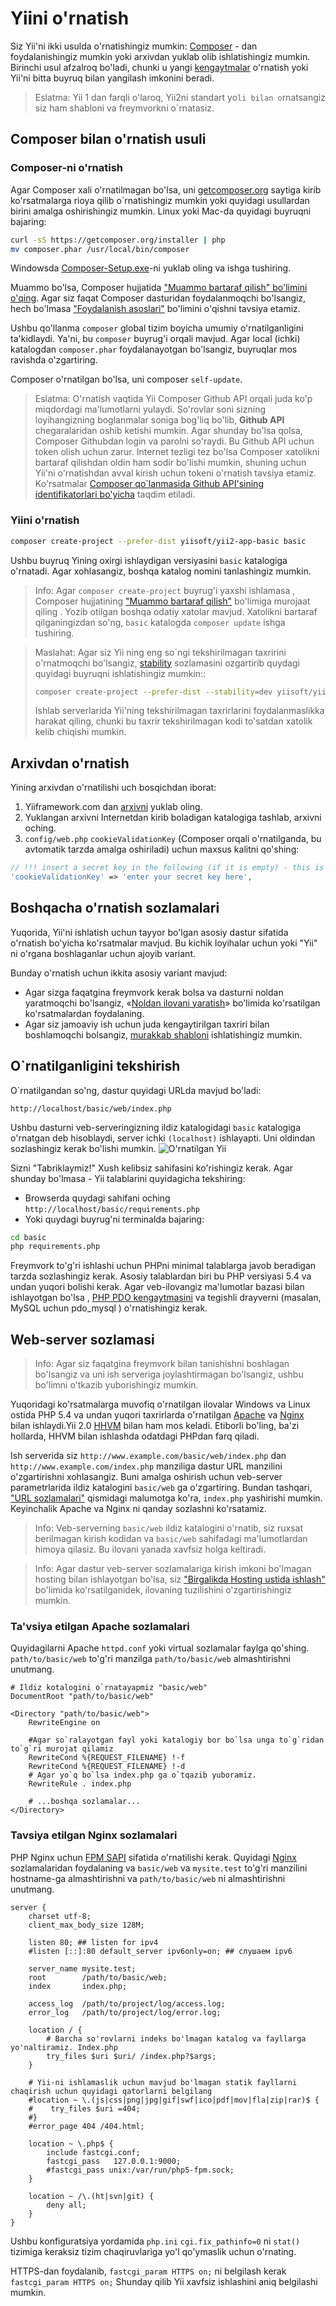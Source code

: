 Yiini o'rnatish <span id="installing-from-composer"></span>
==============

Siz Yii'ni ikki usulda o'rnatishingiz mumkin: [Composer](https://getcomposer.org/) - dan foydalanishingiz mumkin yoki arxivdan yuklab olib ishlatishingiz mumkin. Birinchi usul afzalroq bo'ladi, chunki u yangi [kengaytmalar](structure-extensions.md) o'rnatish yoki Yii'ni bitta buyruq bilan yangilash imkonini beradi. 


> Eslatma: Yii 1 dan farqli o'laroq, Yii2ni standart yo`li bilan o`rnatsangiz siz ham shabloni va freymvorkni o`rnatasiz. 


Composer bilan o'rnatish usuli<span id="installing-via-composer"></span>
-----------------------

### Composer-ni o'rnatish 

Agar Composer xali o'rnatilmagan bo'lsa, uni [getcomposer.org](https://getcomposer.org/download/) saytiga kirib ko'rsatmalarga rioya qilib o`rnatishingiz mumkin yoki quyidagi usullardan birini amalga oshirishingiz mumkin. Linux yoki Mac-da quyidagi buyruqni bajaring: 

```bash
curl -sS https://getcomposer.org/installer | php
mv composer.phar /usr/local/bin/composer
```
Windowsda [Composer-Setup.exe](https://getcomposer.org/Composer-Setup.exe)-ni yuklab oling va ishga tushiring.


Muammo bo'lsa, Composer hujjatida ["Muammo bartaraf qilish" bo'limini o'qing]((https://getcomposer.org/doc/articles/troubleshooting.md)). Agar siz faqat Composer dasturidan foydalanmoqchi bo'lsangiz, hech bo'lmasa ["Foydalanish asoslari"]((https://getcomposer.org/doc/01-basic-usage.md)) bo'limini o'qishni tavsiya etamiz. 

Ushbu qo'llanma `composer` global tizim boyicha umumiy o'rnatilganligini ta'kidlaydi. Ya'ni, bu `composer` buyrug'i orqali mavjud. Agar local (ichki) katalogdan `composer.phar` foydalanayotgan bo'lsangiz, buyruqlar mos ravishda o'zgartiring. 

Composer o'rnatilgan bo'lsa, uni composer `self-update`. 

> Eslatma: O'rnatish vaqtida Yii Composer Github API orqali juda ko'p miqdordagi ma'lumotlarni yulaydi.
>So'rovlar soni sizning loyihangizning boglanmalar soniga bog'liq bo'lib, **Github API** chegaralaridan oshib ketishi mumkin. Agar shunday bo'lsa qolsa, Composer Githubdan login va parolni so'raydi. Bu Github API uchun token olish uchun zarur.  Internet tezligi tez bo'lsa Composer xatolikni bartaraf qilishdan oldin ham sodir bo'lishi mumkin, shuning uchun Yii'ni o'rnatishdan avval kirish uchun tokeni o'rnatish tavsiya etamiz.
>Ko'rsatmalar [Composer qo`lanmasida Github API'sining identifikatorlari bo'yicha](https://getcomposer.org/doc/articles/troubleshooting.md#api-rate-limit-and-oauth-tokens) taqdim etiladi.

### Yiini o'rnatish

```bash
composer create-project --prefer-dist yiisoft/yii2-app-basic basic
```

Ushbu buyruq Yining oxirgi ishlaydigan versiyasini `basic` katalogiga o'rnatadi. Agar xohlasangiz, boshqa katalog nomini tanlashingiz mumkin. 

> Info: Agar `composer create-project` buyrug'i yaxshi ishlamasa , Composer hujjatining ["Muammo bartaraf qilish"](https://getcomposer.org/doc/articles/troubleshooting.md) bo'limiga murojaat qiling . Yozib otilgan boshqa odatiy xatolar mavjud. Xatolikni bartaraf qilganingizdan so'ng, `basic` katalogda `composer update` ishga tushiring.

> Maslahat: Agar siz Yii ning eng so`ngi tekshirilmagan taxririni o'rnatmoqchi bo'lsangiz, [stability](https://getcomposer.org/doc/04-schema.md#minimum-stability) sozlamasini ozgartirib quydagi quyidagi buyruqni ishlatishingiz mumkin::
>
> ```bash
> composer create-project --prefer-dist --stability=dev yiisoft/yii2-app-basic basic
> ```
>
> Ishlab serverlarida Yii'ning tekshirilmagan taxrirlarini foydalanmaslikka harakat qiling, chunki bu taxrir tekshirilmagan kodi to'satdan xatolik kelib chiqishi mumkin. 


Arxivdan o'rnatish  <span id="installing-from-archive-file"></span>
-------------------------------

Yining arxivdan o'rnatilishi uch bosqichdan iborat:

1. Yiiframework.com dan [arxivni](https://www.yiiframework.com/download/) yuklab oling.
2. Yuklangan arxivni Internetdan kirib boladigan katalogiga tashlab, arxivni oching. 
3. `config/web.php` `cookieValidationKey` (Composer orqali o'rnatilganda, bu avtomatik tarzda amalga oshiriladi) uchun maxsus kalitni qo'shing:

```php
// !!! insert a secret key in the following (if it is empty) - this is required by cookie validation
'cookieValidationKey' => 'enter your secret key here',
```

Boshqacha o'rnatish sozlamalari  <span id="other-installation-options"></span>
--------------------------

Yuqorida, Yii'ni ishlatish uchun tayyor bo'lgan asosiy dastur sifatida o'rnatish bo'yicha ko'rsatmalar mavjud. Bu kichik loyihalar uchun yoki "Yii" ni o'rgana boshlaganlar uchun ajoyib variant. 

Bunday o'rnatish uchun ikkita asosiy variant mavjud: 

* Agar sizga faqatgina freymvork kerak bolsa va dasturni noldan yaratmoqchi bo'lsangiz, «[Noldan ilovani yaratish](tutorial-start-from-scratch.md)» bo'limida ko'rsatilgan ko'rsatmalardan foydalaning.
* Agar siz jamoaviy ish uchun juda kengaytirilgan taxriri bilan boshlamoqchi bolsangiz, [murakkab shabloni](https://github.com/yiisoft/yii2-app-advanced/blob/master/docs/guide/README.md) ishlatishingiz mumkin.


O`rnatilganligini tekshirish <span id="verifying-installation"></span>
----------------------

O`rnatilgandan so'ng, dastur quyidagi URLda mavjud bo'ladi: 

```
http://localhost/basic/web/index.php
```

Ushbu dasturni veb-serveringizning ildiz katalogidagi `basic` katalogiga o'rnatgan deb hisoblaydi, server ichki `(localhost)` ishlayapti. Uni oldindan sozlashingiz kerak bo'lishi mumkin. 
![O'rnatilgan Yii](images/start-app-installed.png)

Sizni "Tabriklaymiz!" Xush kelibsiz sahifasini ko'rishingiz kerak. Agar shunday bo'lmasa - Yii talablarini quyidagicha tekshiring: 

* Browserda quydagi sahifani oching `http://localhost/basic/requirements.php`
* Yoki quydagi buyrug'ni terminalda bajaring: 

```bash
cd basic
php requirements.php
```

Freymvork to'g'ri ishlashi uchun PHPni minimal talablarga javob beradigan tarzda sozlashingiz kerak. Asosiy talablardan biri bu PHP versiyasi 5.4 va undan yuqori bolishi kerak. Agar veb-ilovangiz ma'lumotlar bazasi bilan ishlayotgan bo'lsa , [PHP PDO kengaytmasini](https://secure.php.net/manual/ru/pdo.installation.php) va tegishli drayverni (masalan, MySQL uchun pdo_mysql ) o'rnatishingiz kerak.


Web-server sozlamasi<span id="configuring-web-servers"></span>
-----------------------

> Info: Agar siz faqatgina freymvork bilan tanishishni boshlagan bo'lsangiz va uni ish  serveriga joylashtirmagan bo'lsangiz, ushbu bo'limni o'tkazib yuborishingiz mumkin. 

Yuqoridagi ko'rsatmalarga muvofiq o'rnatilgan ilovalar Windows va Linux ostida PHP 5.4 va undan yuqori taxrirlarda o'rnatilgan [Apache](http://httpd.apache.org/) va [Nginx](http://nginx.org/) bilan ishlaydi.Yii 2.0 [HHVM](http://hhvm.com/) bilan ham mos keladi. Etiborli bo'ling, ba'zi hollarda, HHVM bilan ishlashda odatdagi PHPdan farq qiladi.

Ish serverida siz `http://www.example.com/basic/web/index.php` dan `http://www.example.com/index.php` manziliga dastur URL manzilini o'zgartirishni xohlasangiz. 
Buni amalga oshirish uchun veb-server parametrlarida ildiz katalogini `basic/web` ga o'zgartiring. Bundan tashqari, ["URL sozlamalari"](runtime-routing.md) qismidagi malumotga ko'ra, `index.php` yashirishi mumkin. Keyinchalik Apache va Nginx ni qanday sozlashni ko'rsatamiz.

> Info: Veb-serverning `basic/web` ildiz katalogini o'rnatib, siz ruxsat berilmagan kirish kodidan va `basic/web` sahifadagi ma'lumotlardan himoya qilasiz. Bu ilovani yanada xavfsiz holga keltiradi. 

> Info: Agar dastur veb-server sozlamalariga kirish imkoni bo'lmagan hosting bilan ishlayotgan bo'lsa, siz ["Birgalikda Hosting ustida ishlash"](tutorial-shared-hosting.md) bo'limida ko'rsatilganidek, ilovaning tuzilishini o'zgartirishingiz mumkin.


### Ta'vsiya etilgan Apache sozlamalari <span id="recommended-apache-configuration"></span>

Quyidagilarni Apache `httpd.conf` yoki virtual sozlamalar faylga qo'shing. `path/to/basic/web` to'g'ri manzilga `path/to/basic/web` almashtirishni unutmang. 

```
# Ildiz kotalogini o`rnatayapmiz "basic/web"
DocumentRoot "path/to/basic/web"

<Directory "path/to/basic/web">
    RewriteEngine on

    #Agar so`ralayotgan fayl yoki katalogiy bor bo`lsa unga to`g`ridan to`g`ri murojat qilamiz 
    RewriteCond %{REQUEST_FILENAME} !-f
    RewriteCond %{REQUEST_FILENAME} !-d
    # Agar yo`q bo`lsa index.php ga o`tqazib yuboramiz.
    RewriteRule . index.php

    # ...boshqa sozlamalar...
</Directory>
```


### Tavsiya etilgan Nginx sozlamalari <span id="recommended-nginx-configuration"></span>

PHP Nginx uchun [FPM SAPI](https://secure.php.net/manual/ru/install.fpm.php) sifatida o'rnatilishi kerak. Quyidagi [Nginx](http://wiki.nginx.org/) sozlamalaridan foydalaning va `basic/web` va `mysite.test` to'g'ri manzilini hostname-ga almashtirishni  va `path/to/basic/web` ni almashtirishni unutmang. 

```
server {
    charset utf-8;
    client_max_body_size 128M;

    listen 80; ## listen for ipv4
    #listen [::]:80 default_server ipv6only=on; ## слушаем ipv6

    server_name mysite.test;
    root        /path/to/basic/web;
    index       index.php;

    access_log  /path/to/project/log/access.log;
    error_log   /path/to/project/log/error.log;

    location / {
        # Barcha so'rovlarni indeks bo'lmagan katalog va fayllarga yo'naltiramiz. Index.php
        try_files $uri $uri/ /index.php?$args;
    }

    # Yii-ni ishlamaslik uchun mavjud bo'lmagan statik fayllarni chaqirish uchun quyidagi qatorlarni belgilang
    #location ~ \.(js|css|png|jpg|gif|swf|ico|pdf|mov|fla|zip|rar)$ {
    #    try_files $uri =404;
    #}
    #error_page 404 /404.html;

    location ~ \.php$ {
        include fastcgi.conf;
        fastcgi_pass   127.0.0.1:9000;
        #fastcgi_pass unix:/var/run/php5-fpm.sock;
    }

    location ~ /\.(ht|svn|git) {
        deny all;
    }
}
```

Ushbu konfiguratsiya yordamida `php.ini` `cgi.fix_pathinfo=0` ni `stat()` tizimiga keraksiz tizim chaqiruvlariga yo'l qo'ymaslik uchun o'rnating. 
 
HTTPS-dan foydalanib, `fastcgi_param HTTPS on;` ni belgilash kerak `fastcgi_param HTTPS on;` Shunday qilib Yii xavfsiz ishlashini aniq belgilashi mumkin. 
